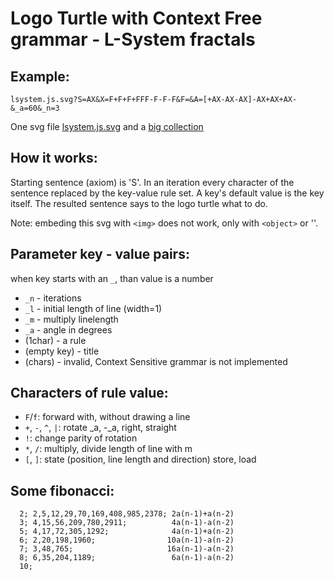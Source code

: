 #  Logo Turtle with Context Free grammar - L-System fractals

##  Example:
`lsystem.js.svg?S=AX&X=F+F+F+FFF-F-F-F&F=&A=[+AX-AX-AX]-AX+AX+AX-&_a=60&_n=3`

One svg file [lsystem.js.svg](lsystem.js.svg) and a [big collection](lsystem.examples.html)

##  How it works:
Starting sentence (axiom) is 'S'. In an iteration every character of the sentence replaced by the key-value rule set. A key's default value is the key itself. The resulted sentence says to the logo turtle what to do.

Note: embeding this svg with `<img>` does not work, only with `<object>` or '<embed>'.

##  Parameter key - value pairs:
when key starts with an `_`, than value is a number
- `_n` - iterations
- `_l` - initial length of line (width=1)
- `_m` - multiply linelength
- `_a` - angle in degrees
- (1char) - a rule
- (empty key) - title 
- (chars) - invalid, Context Sensitive grammar is not implemented

##  Characters of rule value:
- `F`/`f`: forward with, without drawing a line
- `+`, `-`, `^`, `|`: rotate _a, -_a, right, straight
- `!`: change parity of rotation
- `*`, `/`: multiply, divide length of line with m
- `[`, `]`: state (position, line length and direction) store, load

##  Some fibonacci:
```
  2; 2,5,12,29,70,169,408,985,2378; 2a(n-1)+a(n-2)
  3; 4,15,56,209,780,2911;          4a(n-1)-a(n-2)
  5; 4,17,72,305,1292;              4a(n-1)+a(n-2)
  6; 2,20,198,1960;                10a(n-1)-a(n-2)
  7; 3,48,765;                     16a(n-1)-a(n-2)
  8; 6,35,204,1189;                 6a(n-1)-a(n-2)
  10;
```
